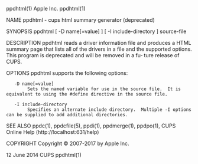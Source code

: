 ppdhtml(1)                                                                                        Apple Inc.                                                                                       ppdhtml(1)

NAME
       ppdhtml - cups html summary generator (deprecated)

SYNOPSIS
       ppdhtml [ -D name[=value] ] [ -I include-directory ] source-file

DESCRIPTION
       ppdhtml  reads  a driver information file and produces a HTML summary page that lists all of the drivers in a file and the supported options.  This program is deprecated and will be removed in a fu‐
       ture release of CUPS.

OPTIONS
       ppdhtml supports the following options:

       -D name[=value]
            Sets the named variable for use in the source file.  It is equivalent to using the #define directive in the source file.

       -I include-directory
            Specifies an alternate include directory.  Multiple -I options can be supplied to add additional directories.

SEE ALSO
       ppdc(1), ppdcfile(5), ppdi(1), ppdmerge(1), ppdpo(1), CUPS Online Help (http://localhost:631/help)

COPYRIGHT
       Copyright © 2007-2017 by Apple Inc.

12 June 2014                                                                                         CUPS                                                                                          ppdhtml(1)
